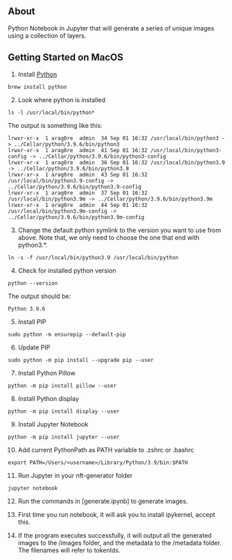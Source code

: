 ## About
Python Notebook in Jupyter that will generate a series of unique images using a collection of layers.

## Getting Started on MacOS
1. Install [Python](https://www.python.org/downloads/)
```
brew install python 
```

2. Look where python is installed
```
ls -l /usr/local/bin/python*
```
The output is something like this:
```
lrwxr-xr-x  1 arag0re  admin  34 Sep 01 16:32 /usr/local/bin/python3 -> ../Cellar/python/3.9.6/bin/python3
lrwxr-xr-x  1 arag0re  admin  41 Sep 01 16:32 /usr/local/bin/python3-config -> ../Cellar/python/3.9.6/bin/python3-config
lrwxr-xr-x  1 arag0re  admin  36 Sep 01 16:32 /usr/local/bin/python3.9 -> ../Cellar/python/3.9.6/bin/python3.9
lrwxr-xr-x  1 arag0re  admin  43 Sep 01 16:32 /usr/local/bin/python3.9-config -> ../Cellar/python/3.9.6/bin/python3.9-config
lrwxr-xr-x  1 arag0re  admin  37 Sep 01 16:32 /usr/local/bin/python3.9m -> ../Cellar/python/3.9.6/bin/python3.9m
lrwxr-xr-x  1 arag0re  admin  44 Sep 01 16:32 /usr/local/bin/python3.9m-config -> ../Cellar/python/3.9.6/bin/python3.9m-config
```

3. Change the default python symlink to the version you want to use from above. Note that, we only need to choose the one that end with python3.*.
```
ln -s -f /usr/local/bin/python3.9 /usr/local/bin/python
```

4. Check for installed python version
```
python --version
```
The output should be:
```
Python 3.9.6
```

5. Install PIP
```
sudo python -m ensurepip --default-pip
```

6. Update PIP
```
sudo python -m pip install --upgrade pip --user   
```

7. Install Python Pillow
```
python -m pip install pillow --user
```

8. Install Python display
```
python -m pip install display --user
```

9. Install Jupyter Notebook
```
python -m pip install jupyter --user
```

10. Add current PythonPath as PATH variable to .zshrc or .bashrc
```
export PATH=/Users/<username>/Library/Python/3.9/bin:$PATH
```

11. Run Jupyter in your nft-generator folder
```
jupyter notebook
```

12. Run the commands in [generate.ipynb] to generate images.

13. First time you run notebook, it will ask you to install ipykernel, accept this.
 
14. If the program executes successfully, it will output all the generated images to the /images folder, and the metadata to the /metadata folder. The filenames will refer to tokenIds. 
